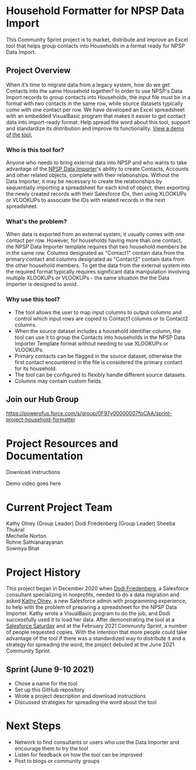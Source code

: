 # Household Formatter for NPSP Data Import
This Community Sprint project is to market, distribute and improve an Excel tool that helps group contacts into Households in a format ready for NPSP Data Import.

## Project Overview
When it’s time to migrate data from a legacy system, how do we get Contacts into the same Household together? In order to use NPSP's Data Import records to group contacts into Households, the input file must be in a format with two contacts in the same row, while source datasets typically come with one contact per row. We have developed an Excel spreadsheet with an embedded VisualBasic program that makes it easier to get contact data into import-ready format. Help spread the word about this tool, support and standardize its distribution and improve its functionality. [View a demo of the tool.](https://youtu.be/NGU43QEsObE)

### Who is this tool for?
Anyone who needs to bring external data into NPSP and who wants to take advantage of the [NPSP Data Importer](https://powerofus.force.com/s/article/NPSP-How-the-Import-Process-Works)'s ability to create Contacts, Accounts and other related objects, complete with their relationships. Without the Data Importer, it may be necessary to create the relationships by sequentially importing a spreadsheet for each kind of object, then exporting the newly created records with their Salesforce IDs, then using XLOOKUPs or VLOOKUPs to associate the IDs with related records in the next spreadsheet. 

### What's the problem?
When data is exported from an external system, it usually comes with one contact per row. However, for households having more than one contact, the NPSP Data Importer template requires that two household members be in the same row. Columns designated as "Contact1" contain data from the primary contact and columns designated as "Contact2" contain data from the other household members. To get the data from the external system into the required format typically requires significant data manipulation involving multiple XLOOKUPs or VLOOKUPs - the same situation the the Data Importer is designed to avoid. 

### Why use this tool?
-  The tool allows the user to map input columns to output columns and control which input rows are copied to Contact1 columns or to Contact2 columns.
-  When the source dataset includes a household identifier column, the tool can use it to group the Contacts into households in the NPSP Data Importer Template format without needing to use XLOOKUPs or VLOOKUPs.
-  Primary contacts can be flagged in the source dataset, otherwise the first contact encountered in the file is considered the primary contact for its household.
-  The tool can be configured to flexibly handle different source datasets.
-  Columns may contain custom fields.

## Join our Hub Group 
https://powerofus.force.com/s/group/0F97y00000007fpCAA/sprint-project-household-formatter



# Project Resources and Documentation
Download instructions

Demo video goes here



# Current Project Team                   
Kathy Olney           (Group Leader) 
Dodi Friedenberg      (Group Leader) 
Sheeba Thukral  
Mechelle Norton  
Rohne Sathianarayanan  
Sowmya Bhat  


# Project History
This project began in December 2020 when [Dodi Friedenberg](https://www.linkedin.com/in/dodifriedenberg/), a Salesforce consultant specializing in nonprofits, needed to do a data migration and asked [Kathy Olney](https://www.linkedin.com/in/kathy-olney-acton-ma/), a new Salesforce admin with programming experience, to help with the problem of preparing a spreadsheet for the NPSP Data Importer. Kathy wrote a VisualBasic program to do the job, and Dodi successfully used it to load her data. After demonstrating the tool at a [Salesforce Saturday](https://www.linkedin.com/groups/12476927/) and at the February 2021 Community Sprint, a number of people requested copies. With the intention that more people could take advantage of the tool if there was a standardized way to distribute it and a strategy for spreading the word, the project debuted at the June 2021 Community Sprint. 

## Sprint (June 9-10 2021)

- Chose a name for the tool
- Set up this GitHub repository 
- Wrote a project description and download instructions
- Discussed strategies for spreading the word about the tool



# Next Steps
- Network to find consultants or users who use the Data Importer and encourage them to try the tool
- Listen for feedback on how the tool can be improved
- Post to blogs or community groups
